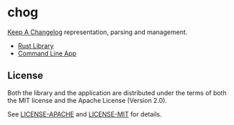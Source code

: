 # chog

[Keep A Changelog](https://keepachangelog.com/en/1.0.0/) representation, parsing
and management.

- [Rust Library](lib/)
- [Command Line App](bin/)

## License

Both the library and the application are distributed under the terms of both the
MIT license and the Apache License (Version 2.0).

See [LICENSE-APACHE](LICENSE-APACHE) and [LICENSE-MIT](LICENSE-MIT) for details.
